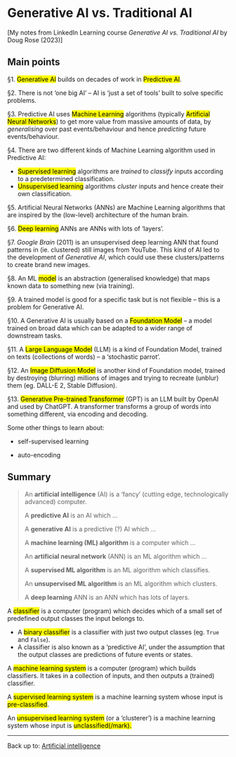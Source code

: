 # Generative AI vs. Traditional AI

\[My notes from LinkedIn Learning course *Generative AI vs. Traditional AI* by Doug Rose (2023)\]


## Main points

§1. <mark>Generative AI</mark> builds on decades of work in <mark>Predictive AI</mark>.

§2. There is not ‘one big AI’ – AI is ‘just a set of tools’ built to solve specific problems.

§3. Predictive AI uses <mark>Machine Learning</mark> algorithms (typically <mark>Artificial Neural Networks</mark>) to get more value from massive amounts of data, by *generalising* over past events/behaviour and hence *predicting* future events/behaviour.

§4. There are two different kinds of Machine Learning algorithm used in Predictive AI:
- <mark>Supervised learning</mark> algorithms are *trained* to *classify* inputs according to a predetermined classification.
- <mark>Unsupervised learning</mark> algorithms *cluster* inputs and hence create their own classification.

§5. Artificial Neural Networks (ANNs) are Machine Learning algorithms that are inspired by the (low-level) architecture of the human brain.

§6. <mark>Deep learning</mark> ANNs are ANNs with lots of ‘layers’. 

§7. *Google Brain* (2011) is an unsupervised deep learning ANN that found patterns in (ie. clustered) still images from YouTube. This kind of AI led to the development of *Generative AI*, which could use these clusters/patterns to create brand new images.

§8. An ML <mark>model</mark> is an abstraction (generalised knowledge) that maps known data to something new (via training).

§9. A trained model is good for a specific task but is not flexible – this is a problem for Generative AI.

§10. A Generative AI is usually based on a <mark>Foundation Model</mark> – a model trained on broad data which can be adapted to a wider range of downstream tasks.

§11. A <mark>Large Language Model</mark> (LLM) is a kind of Foundation Model, trained on texts (collections of words) – a ‘stochastic parrot’.

§12. An <mark>Image Diffusion Model</mark> is another kind of Foundation model, trained by destroying (blurring) millions of images and trying to recreate (unblur) them (eg. DALL-E 2, Stable Diffusion).

§13. <mark>Generative Pre-trained Transformer</mark> (GPT) is an LLM built by OpenAI and used by ChatGPT. A transformer transforms a group of words into something different, via encoding and decoding.


Some other things to learn about:
- self-supervised learning

- auto-encoding

## Summary

> An **artificial intelligence** (AI) is a ‘fancy’ (cutting edge, technologically advanced) computer.
>
> A **predictive AI** is an AI which ...
>
> A **generative AI** is a predictive (?) AI which ...
>
> A **machine learning (ML) algorithm** is a computer which ...
>
> An **artificial neural network** (ANN) is an ML algorithm which ...
>
> A **supervised ML algorithm** is an ML algorithm which classifies.
>
> An **unsupervised ML algorithm** is an ML algorithm which clusters.
>
> A **deep learning** ANN is an ANN which has lots of layers.



A <mark>classifier</mark> is a computer (program) which decides which of a small set of predefined output classes the input belongs to.
- A <mark>binary classifier</mark> is a classifier with just two output classes (eg. `True` and `False`).
- A classifier is also known as a ‘predictive AI’, under the assumption that the output classes are predictions of future events or states.

A <mark>machine learning system</mark> is a computer (program) which builds classifiers. It takes in a collection of inputs, and then outputs a (trained) classifier.

A <mark>supervised learning system</mark> is a machine learning system whose input is <mark>pre-classified</mark>.

An <mark>unsupervised learning system</mark> (or a ‘clusterer’) is a machine learning system whose input is <mark>unclassified(/mark).


----

Back up to: [Artificial intelligence](../index.md)
